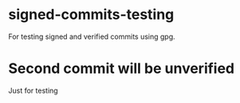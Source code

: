 # signed-commits-testing

For testing signed and verified commits using gpg.

# Second commit will be unverified

Just for testing
